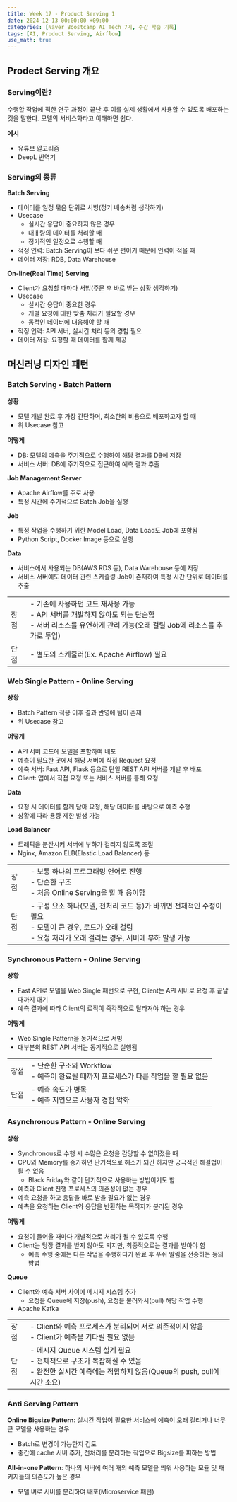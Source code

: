 ```yaml
---
title: Week 17 - Product Serving 1
date: 2024-12-13 00:00:00 +09:00
categories: [Naver Boostcamp AI Tech 7기, 주간 학습 기록]
tags: [AI, Product Serving, Airflow]
use_math: true
---
```

## Prodect Serving 개요
### Serving이란?
수행할 작업에 적한 연구 과정이 끝난 후 이를 실제 생활에서 사용할 수 있도록 배포하는 것을 말한다. 모델의 서비스화라고 이해하면 쉽다.  

**예시**  
- 유튜브 알고리즘
- DeepL 번역기

### Serving의 종류
**Batch Serving**  
- 데이터를 일정 묶음 단위로 서빙(정기 배송처럼 생각하기)
- Usecase
  - 실시간 응답이 중요하지 않은 경우
  - 대ㅐ량의 데이터를 처리할 때
  - 정기적인 일정으로 수행할 때
- 적정 인력: Batch Serving이 보다 쉬운 편이기 때문에 인력이 적을 때
- 데이터 저장: RDB, Data Warehouse

**On-line(Real Time) Serving**  
- Client가 요청할 때마다 서빙(주문 후 바로 받는 상황 생각하기)
- Usecase
  - 실시간 응답이 중요한 경우
  - 개별 요청에 대한 맞춤 처리가 필요할 경우
  - 동적인 데이터에 대응해야 할 때
- 적정 인력: API 서버, 실시간 처리 등의 경험 필요
- 데이터 저장: 요청할 때 데이터를 함께 제공

## 머신러닝 디자인 패턴
### Batch Serving - Batch Pattern
**상황**  
- 모델 개발 완료 후 가장 간단하며, 최소한의 비용으로 배포하고자 할 때
- 위 Usecase 참고

**어떻게**
- DB: 모델의 예측을 주기적으로 수행하여 해당 결과를 DB에 저장
- 서비스 서버: DB에 주기적으로 접근하여 예측 결과 추출

**Job Management Server**
- Apache Airflow를 주로 사용
- 특정 시간에 주기적으로 Batch Job을 실행

**Job**
- 특정 작업을 수행하기 위한 Model Load, Data Load도 Job에 포함됨
- Python Script, Docker Image 등으로 실행

**Data**
- 서비스에서 사용되는 DB(AWS RDS 등), Data Warehouse 등에 저장
- 서비스 서버에도 데이터 관련 스케줄링 Job이 존재하여 특정 시간 단위로 데이터를 추출

|||
|--|--|
|장점| - 기존에 사용하던 코드 재사용 가능 <br> - API 서버를 개발하지 않아도 되는 단순함 <br> - 서버 리소스를 유연하게 관리 가능(오래 걸릴 Job에 리소스를 추가로 투입) |
|단점| - 별도의 스케줄러(Ex. Apache Airflow) 필요 |

### Web Single Pattern - Online Serving
**상황**
- Batch Pattern 적용 이후 결과 반영에 텀이 존재
- 위 Usecase 참고

**어떻게**
- API 서버 코드에 모델을 포함하여 배포
- 예측이 필요한 곳에서 해당 서버에 직접 Request 요청
- 예측 서버: Fast API, Flask 등으로 단일 REST API 서버를 개발 후 배포
- Client: 앱에서 직접 요청 또는 서비스 서버를 통해 요청

**Data**  
- 요청 시 데이터를 함께 담아 요청, 해당 데이터를 바탕으로 예측 수행
- 상황에 따라 용량 제한 발생 가능

**Load Balancer**  
- 트래픽을 분산시켜 서버에 부하가 걸리지 않도록 조절
- Nginx, Amazon ELB(Elastic Load Balancer) 등

|||
|--|--|
| 장점 | - 보통 하나의 프로그래밍 언어로 진행 <br> - 단순한 구조 <br> - 처음 Online Serving을 할 때 용이함 |
| 단점 | - 구성 요소 하나(모델, 전처리 코드 등)가 바뀌면 전체적인 수정이 필요 <br> - 모델이 큰 경우, 로드가 오래 걸림 <br> - 요청 처리가 오래 걸리는 경우, 서버에 부하 발생 가능 |

### Synchronous Pattern - Online Serving
**상황**  
- Fast API로 모델을 Web Single 패턴으로 구현, Client는 API 서버로 요청 후 끝날 때까지 대기
- 예측 결과에 따라 Client의 로직이 즉각적으로 달라져야 하는 경우

**어떻게** 
- Web Single Pattern을 동기적으로 서빙
- 대부분의 REST API 서버는 동기적으로 실행됨

|||
|--|--|
| 장점 | - 단순한 구조와 Workflow <br> - 예측이 완료될 때까지 프로세스가 다른 작업을 할 필요 없음 |
| 단점 | - 예측 속도가 병목 <br> - 예측 지연으로 사용자 경험 악화 |

### Asynchronous Pattern - Online Serving
**상황**  
- Synchronous로 수행 시 수많은 요청을 감당할 수 없어졌을 때
- CPU와 Memory를 증가하면 단기적으로 해소가 되긴 하지만 궁극적인 해결법이 될 수 없음
  - Black Friday와 같이 단기적으로 사용하는 방법이기도 함
- 예측과 Client 진행 프로세스의 의존성이 없는 경우
- 예측 요청을 하고 응답을 바로 받을 필요가 없는 경우
- 예측을 요청하는 Client와 응답을 반환하는 목적지가 분리된 경우

**어떻게**  
- 요청이 들어올 때마다 개별적으로 처리가 될 수 있도록 수행
- Client는 당장 결과를 받지 않아도 되지만, 최종적으로는 결과를 받아야 함
  - 예측 수행 중에는 다른 작업을 수행하다가 완료 후 푸쉬 알림을 전송하는 등의 방법

**Queue**  
- Client와 예측 서버 사이에 메시지 시스템 추가
  - 요청을 Queue에 저장(push), 요청을 불러와서(pull) 해당 작업 수행
- Apache Kafka


|||
|--|--|
| 장점 | - Client와 예측 프로세스가 분리되어 서로 의존적이지 않음 <br> - Client가 예측을 기다릴 필요 없음 |
| 단점 | - 메시지 Queue 시스템 설계 필요 <br> - 전체적으로 구조가 복잡해질 수 있음 <br> - 완전한 실시간 예측에는 적합하지 않음(Queue의 push, pull에 시간 소요) |

### Anti Serving Pattern
**Online Bigsize Pattern**: 실시간 작업이 필요한 서비스에 예측이 오래 걸리거나 너무 큰 모델을 사용하는 경우
- Batch로 변경이 가능한지 검토
- 중간에 cache 서버 추가, 전처리를 분리하는 작업으로 Bigsize를 피하는 방법

**All-in-one Pattern**: 하나의 서버에 여러 개의 예측 모델을 띄워 사용하는 모듈 및 패키지들의 의존도가 높은 경우
- 모델 벼로 서버를 분리하여 배포(Microservice 패턴)